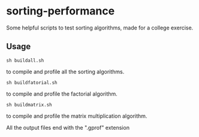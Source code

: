 sorting-performance
===================

Some helpful scripts to test sorting algorithms, made for a college exercise.

Usage
-----

    sh buildall.sh

to compile and profile all the sorting algorithms.

    sh buildfatorial.sh
to compile and profile the factorial algorithm.

    sh buildmatrix.sh
to compile and profile the matrix multiplication algorithm.

All the output files end with the ".gprof" extension